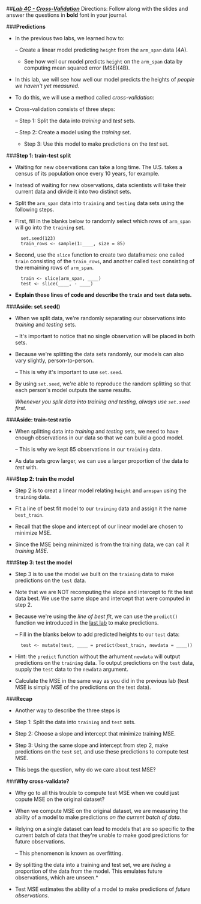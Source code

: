 ##***<u>Lab 4C - Cross-Validation</u>***
Directions: Follow along with the slides and answer the questions in **bold** font in your journal.

###**Predictions**
* In the previous two labs, we learned how to:

    – Create a linear model predicting ```height``` from the ```arm_span``` data (4A).

    - See how well our model predicts ```height``` on the ```arm_span``` data by computing mean squared error (MSE)(4B).

* In this lab, we will see how well our model predicts the heights of *people we haven't yet measured*.

* To do this, we will use a method called *cross-validation*:

* Cross-validation consists of three steps:

    – Step 1: Split the data into *training* and *test* sets.

    – Step 2: Create a model using the *training* set.

    - Step 3: Use this model to make predictions on the *test* set.

###**Step 1: train-test split**
* Waiting for new observations can take a long time. The U.S. takes a census of its
population once every 10 years, for example.

* Instead of waiting for new observations, data scientists will take their current data and divide
it into two distinct sets.

* Split the ```arm_span``` data into ```training``` and ```testing``` data sets using the following steps.

* First, fill in the blanks below to randomly select which rows of ```arm_span``` will go into the ```training``` set.

        set.seed(123)
        train_rows <- sample(1:____, size = 85)

* Second, use the ```slice``` function to create two dataframes: one called ```train``` consisting of the ```train_rows```, and another called ```test``` consisting of the remaining rows of ```arm_span```.

        train <- slice(arm_span, ____)
        test <- slice(____, - ____)

* **Explain these lines of code and describe the ```train``` and ```test``` data sets.**

###**Aside: set.seed()**
* When we split data, we're randomly separating our observations into *training* and *testing*
sets.

    – It's important to notice that no single observation will be placed in both sets.

* Because we're splitting the data sets randomly, our models can also vary slightly,
person-to-person.

    – This is why it's important to use ```set.seed```.

* By using ```set.seed```, we're able to reproduce the random splitting so that each person's
model outputs the same results.

    *Whenever you split data into training and testing, always use ```set.seed``` first.*

###**Aside: train-test ratio**
* When splitting data into *training* and *testing* sets, we need to have enough observations in
our data so that we can build a good model.

    – This is why we kept 85 observations in our ```training``` data.

* As data sets grow larger, we can use a larger proportion of the data to *test* with.

###**Step 2: train the model**
* Step 2 is to creat a linear model relating ```height``` and ```armspan``` using the ```training``` data.

* Fit a line of best fit model to our ```training``` data and assign it the name ```best_train```.

* Recall that the slope and intercept of our linear model are chosen to minimize MSE.

* Since the MSE being minimized is from the training data, we can call it *training MSE*.

###**Step 3: test the model**
* Step 3 is to use the model we built on the ```training``` data to make predictions on the ```test``` data.

* Note that we are NOT recomputing the slope and intercept to fit the test data best. We use the same slope and intercept that were computed in step 2.

* Because we're using the *line of best fit*, we can use the ```predict()``` function we introduced in
the [last lab](lab4b.md) to make predictions.

    – Fill in the blanks below to add predicted heights to our ```test``` data:

        test <- mutate(test, ____ = predict(best_train, newdata = ____))

* Hint: the ```predict``` function without the arhument ```newdata``` will output predictions on the ```training``` data. To output predictions on the ```test``` data, supply the ```test``` data to the ```newdata``` argument.

* Calculate the MSE in the same way as you did in the previous lab (test MSE is simply MSE of the predictions on the test data).

###**Recap**
* Another way to describe the three steps is

* Step 1: Split the data into ```training``` and ```test``` sets.

* Step 2: Choose a slope and intercept that minimize training MSE.

* Step 3: Using the same slope and intercept from step 2, make predictions on the ```test``` set, and use these predictions to compute test MSE.

* This begs the question, why do we care about test MSE?

###**Why cross-validate?**
* Why go to all this trouble to compute test MSE when we could just copute MSE on the original dataset?

* When we compute MSE on the original dataset, we are measuring the ability of a model to make predictions *on the current batch of data*.

* Relying on a single dataset can lead to models that are so specific to the current batch of data that they're unable to make good predictions for future observations.

    – This phenomenon is known as overfitting.

* By splitting the data into a training and test set, we are *hiding* a proportion of the data from the model. This emulates future observations, which are unseen.*

* Test MSE estimates the ability of a model to make predictions of *future observations*.